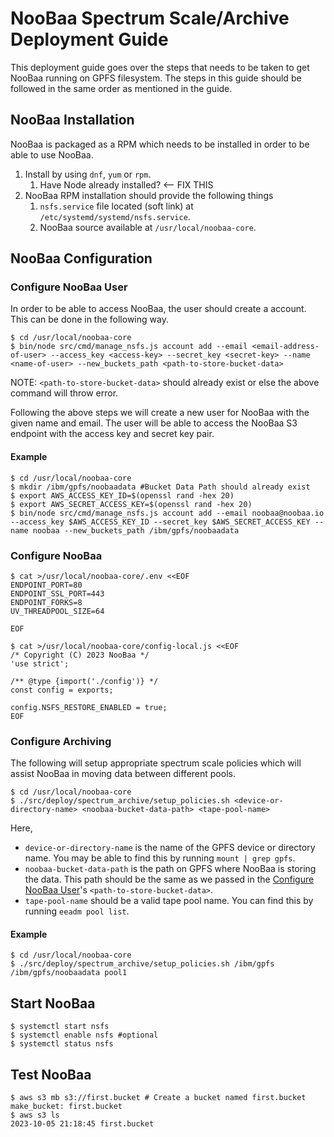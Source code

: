 # NooBaa Spectrum Scale/Archive Deployment Guide
This deployment guide goes over the steps that needs to be taken to get NooBaa running on GPFS filesystem. The steps in this guide should be followed in the same order as mentioned in the guide.

## NooBaa Installation
NooBaa is packaged as a RPM which needs to be installed in order to be able to use NooBaa.

1. Install by using `dnf`, `yum` or `rpm`.
	1. Have Node already installed? <-- FIX THIS
2. NooBaa RPM installation should provide the following things
	1. `nsfs.service` file located (soft link) at `/etc/systemd/systemd/nsfs.service`.
	2. NooBaa source available at `/usr/local/noobaa-core`.

## NooBaa Configuration

### Configure NooBaa User
In order to be able to access NooBaa, the user should create a account. This can be done in the following way.
```console
$ cd /usr/local/noobaa-core
$ bin/node src/cmd/manage_nsfs.js account add --email <email-address-of-user> --access_key <access-key> --secret_key <secret-key> --name <name-of-user> --new_buckets_path <path-to-store-bucket-data>
```

NOTE: `<path-to-store-bucket-data>` should already exist or else the above command will throw error.

Following the above steps we will create a new user for NooBaa with the given name and email. The user will be able to access the NooBaa S3 endpoint with the access key and secret key pair.

#### Example
```console
$ cd /usr/local/noobaa-core
$ mkdir /ibm/gpfs/noobaadata #Bucket Data Path should already exist
$ export AWS_ACCESS_KEY_ID=$(openssl rand -hex 20)
$ export AWS_SECRET_ACCESS_KEY=$(openssl rand -hex 20)
$ bin/node src/cmd/manage_nsfs.js account add --email noobaa@noobaa.io --access_key $AWS_ACCESS_KEY_ID --secret_key $AWS_SECRET_ACCESS_KEY --name noobaa --new_buckets_path /ibm/gpfs/noobaadata
```

### Configure NooBaa
```console
$ cat >/usr/local/noobaa-core/.env <<EOF
ENDPOINT_PORT=80
ENDPOINT_SSL_PORT=443
ENDPOINT_FORKS=8
UV_THREADPOOL_SIZE=64

EOF
```

```console
$ cat >/usr/local/noobaa-core/config-local.js <<EOF
/* Copyright (C) 2023 NooBaa */
'use strict';

/** @type {import('./config')} */
const config = exports;

config.NSFS_RESTORE_ENABLED = true;
EOF
```

### Configure Archiving
The following will setup appropriate spectrum scale policies which will assist NooBaa in moving data between different pools.

```console
$ cd /usr/local/noobaa-core
$ ./src/deploy/spectrum_archive/setup_policies.sh <device-or-directory-name> <noobaa-bucket-data-path> <tape-pool-name>
```
Here,
- `device-or-directory-name` is the name of the GPFS device or directory name. You may be able to find this by running `mount | grep gpfs`.
- `noobaa-bucket-data-path` is the path on GPFS where NooBaa is storing the data. This path should be the same as we passed in the [Configure NooBaa User](#configure-noobaa-user)'s `<path-to-store-bucket-data>`.
- `tape-pool-name` should be a valid tape pool name. You can find this by running `eeadm pool list`.
 
#### Example
```console
$ cd /usr/local/noobaa-core
$ ./src/deploy/spectrum_archive/setup_policies.sh /ibm/gpfs /ibm/gpfs/noobaadata pool1
```

## Start NooBaa
```console
$ systemctl start nsfs
$ systemctl enable nsfs #optional
$ systemctl status nsfs
```

## Test NooBaa
```console
$ aws s3 mb s3://first.bucket # Create a bucket named first.bucket
make_bucket: first.bucket
$ aws s3 ls
2023-10-05 21:18:45 first.bucket
```